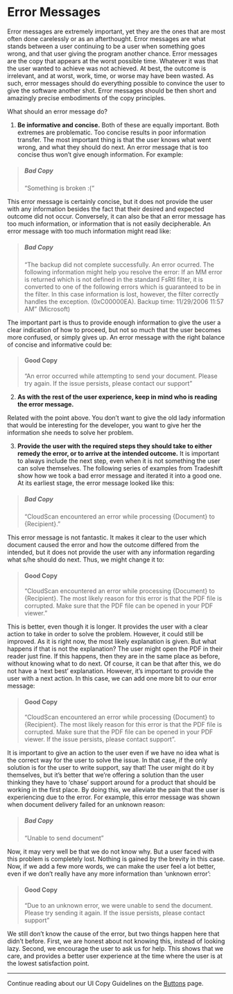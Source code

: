 # Error Messages

Error messages are extremely important, yet they are the ones that are most often done carelessly or as an afterthought. Error messages are what stands between a user continuing to be a user when something goes wrong, and that user giving the program another chance. Error messages are the copy that appears at the worst possible time. Whatever it was that the user wanted to achieve was not achieved. At best, the outcome is irrelevant, and at worst, work, time, or worse may have been wasted. As such, error messages should do everything possible to convince the user to give the software another shot. Error messages should be then short and amazingly precise embodiments of the copy principles.

What should an error message do?

1. **Be informative and concise.** Both of these are equally important. Both extremes are problematic. Too concise results in poor information transfer. The most important thing is that the user knows what went wrong, and what they should do next. An error message that is too concise thus won’t give enough information. For example:

> ##### Bad Copy
> “Something is broken :(“

This error message is certainly concise, but it does not provide the user with any information besides the fact that their desired and expected outcome did not occur. Conversely, it can also be that an error message has too much information, or information that is not easily decipherable. An error message with too much information might read like:

> ##### Bad Copy
> “The backup did not complete successfully. An error ocurred. The following information might help you resolve the error: If an MM error is returned which is not defined in the standard FsRtl filter, it is converted to one of the following errors which is guaranteed to be in the filter. In this case information is lost, however, the filter correctly handles the exception. (0xC00000EA). Backup time: 11/29/2006 11:57 AM” (Microsoft)

The important part is thus to provide enough information to give the user a clear indication of how to proceed, but not so much that the user becomes more confused, or simply gives up. An error message with the right balance of concise and informative could be:
 
> #### Good Copy
> “An error occurred while attempting to send your document. Please try again. If the issue persists, please contact our support”

2. **As with the rest of the user experience, keep in mind who is reading the error message.**

Related with the point above. You don’t want to give the old lady information that would be interesting for the developer, you want to give her the information she needs to solve her problem.

3. **Provide the user with the required steps they should take to either remedy the error, or to arrive at the intended outcome.** It is important to always include the next step, even when it is not something the user can solve themselves. The following series of examples from Tradeshift show how we took a bad error message and iterated it into a good one. At its earliest stage, the error message looked like this:

> ##### Bad Copy
> “CloudScan encountered an error while processing {Document} to {Recipient}.”

This error message is not fantastic. It makes it clear to the user which document caused the error and how the outcome differed from the intended, but it does not provide the user with any information regarding what s/he should do next. Thus, we might change it to:

> #### Good Copy
> “CloudScan encountered an error while processing {Document} to {Recipient}. The most likely reason for this error is that the PDF file is corrupted. Make sure that the PDF file can be opened in your PDF viewer.”

This is better, even though it is longer. It provides the user with a clear action to take in order to solve the problem. However, it could still be improved. As it is right now, the most likely explanation is given. But what happens if that is not the explanation? The user might open the PDF in their reader just fine. If this happens, then they are in the same place as before, without knowing what to do next. Of course, it can be that after this, we do not have a ‘next best’ explanation. However, it’s important to provide the user with a next action. In this case, we can add one more bit to our error message:

> #### Good Copy
> “CloudScan encountered an error while processing {Document} to {Recipient}. The most likely reason for this error is that the PDF file is corrupted. Make sure that the PDF file can be opened in your PDF viewer. If the issue persists, please contact support”.

It is important to give an action to the user even if we have no idea what is the correct way for the user to solve the issue. In that case, if the only solution is for the user to write support, say that! The user might do it by themselves, but it’s better that we’re offering a solution than the user thinking they have to ‘chase’ support around for a product that should be working in the first place. By doing this, we alleviate the pain that the user is experiencing due to the error. For example, this error message was shown when document delivery failed for an unknown reason:

> ##### Bad Copy
> “Unable to send document”

Now, it may very well be that we do not know why. But a user faced with this problem is completely lost. Nothing is gained by the brevity in this case. Now, if we add a few more words, we can make the user feel a lot better, even if we don’t really have any more information than ‘unknown error’:

> #### Good Copy
> “Due to an unknown error, we were unable to send the document. Please try sending it again. If the issue persists, please <link>contact support<link>”

We still don’t know the cause of the error, but two things happen here that didn’t before. First, we are honest about not knowing this, instead of looking lazy. Second, we encourage the user to ask us for help. This shows that we care, and provides a better user experience at the time where the user is at the lowest satisfaction point.


------------------------------------------------------------------------
Continue reading about our UI Copy Guidelines on the [Buttons](//tradeshift.github.io/#design/copy/buttons.html) page.
